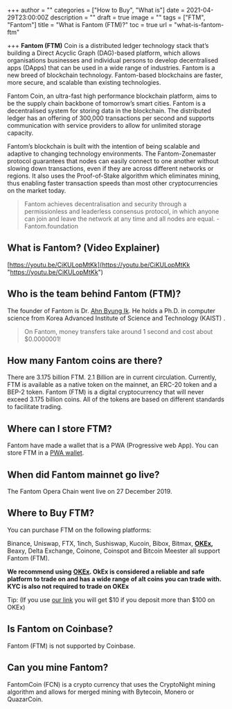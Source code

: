+++
author = ""
categories = ["How to Buy", "What is"]
date = 2021-04-29T23:00:00Z
description = ""
draft = true
image = ""
tags = ["FTM", "Fantom"]
title = "What is Fantom (FTM)?"
toc = true
url = "what-is-fantom-ftm"

+++
**Fantom (FTM)** Coin is a distributed ledger technology stack that’s building a Direct Acyclic Graph (DAG)-based platform, which allows organisations businesses and individual persons to develop decentralised apps (DApps) that can be used in a wide range of industries. Fantom is a new breed of blockchain technology. Fantom-based blockchains are faster, more secure, and scalable than existing technologies.

Fantom Coin, an ultra-fast high performance blockchain platform, aims to be the supply chain backbone of tomorrow’s smart cities. Fantom is a decentralised system for storing data in the blockchain. The distributed ledger has an offering of 300,000 transactions per second and supports communication with service providers to allow for unlimited storage capacity.

Fantom’s blockchain is built with the intention of being scalable and adaptive to changing technology environments. The Fantom-Zonemaster protocol guarantees that nodes can easily connect to one another without slowing down transactions, even if they are across different networks or regions. It also uses the Proof-of-Stake algorithm which eliminates mining, thus enabling faster transaction speeds than most other cryptocurrencies on the market today.

> Fantom achieves decentralisation and security through a permissionless and leaderless consensus protocol, in which anyone can join and leave the network at any time and all nodes are equal. - Fantom.foundation

## What is Fantom? (Video Explainer)

[https://youtu.be/CiKULopMtKk](https://youtu.be/CiKULopMtKk "https://youtu.be/CiKULopMtKk")

## Who is the team behind Fantom (FTM)?

The founder of Fantom is Dr. [Ahn Byung Ik](https://www.linkedin.com/in/ahnbyungik/). He holds a Ph.D. in computer science from Korea Advanced Institute of Science and Technology (KAIST) .

> On Fantom, money transfers take around 1 second and cost about $0.0000001!

## How many Fantom coins are there?

There are 3.175 billion FTM. 2.1 Billion are in current circulation. Currently, FTM is available as a native token on the mainnet, an ERC-20 token and a BEP-2 token. Fantom (FTM) is a digital cryptocurrency that will never exceed 3.175 billion coins. All of the tokens are based on different standards to facilitate trading.

## Where can I store FTM?

Fantom have made a wallet that is a PWA (Progressive web App). You can store FTM in a [PWA wallet](https://pwawallet.fantom.network/#/).

## When did Fantom mainnet go live?

The Fantom Opera Chain went live on 27 December 2019.

## Where to Buy FTM?

You can purchase FTM on the following platforms:

Binance, Uniswap, FTX, 1inch, Sushiswap, Kucoin, Bibox, Bitmax, [**OKEx**](/link/okex)**,** Beaxy, Delta Exchange, Coinone, Coinspot and Bitcoin Meester all support Fantom (FTM).

**We recommend using** [**OKEx**](/link/okex)**.  OkEx is considered a reliable and safe platform to trade on and has a wide range of alt coins you can trade with.  KYC is also not required to trade on OKEx**

Tip: (If you use [our link](/link/okex) you will get $10 if you deposit more than $100 on OKEx)

## Is Fantom on Coinbase?

Fantom (FTM) is not supported by Coinbase.

## Can you mine Fantom?

FantomCoin (FCN) is a crypto currency that uses the CryptoNight mining algorithm and allows for merged mining with Bytecoin, Monero or QuazarCoin.
